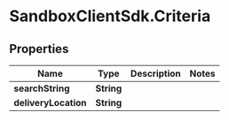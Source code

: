 # SandboxClientSdk.Criteria

## Properties
Name | Type | Description | Notes
------------ | ------------- | ------------- | -------------
**searchString** | **String** |  | 
**deliveryLocation** | **String** |  | 
